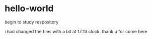 # hello-world
begin to study  respository

i had changed the files with a bit at 17:13 clock.
thank u for come here 

